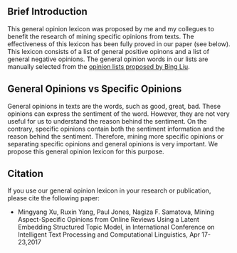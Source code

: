 ## Brief Introduction
This general opinion lexicon was proposed by me and my collegues to benefit the research of mining specific opinions from texts. The effectiveness of this lexicon has been fully proved in our paper (see below). This lexicon consists of a list of general positive opinons and a list of general negative opinions.
The general opinion words in our lists are manually selected from the [opinion lists proposed by Bing Liu](https://www.cs.uic.edu/~liub/FBS/sentiment-analysis.html).

## General Opinions vs Specific Opinions
General opinions in texts are the words, such as good, great, bad. These opinions can express the sentiment of the word. However, they are not very useful for us to understand the reason behind the sentiment.
On the contrary, specific opinions contain both the sentiment information and the reason behind the sentiment. Therefore, mining more specific opinions or separating specific opinions and general opinions is very important. We propose this general opinion lexicon for this purpose.

## Citation
If you use our general opinion lexicon in your research or publication, please cite the following paper:
* Mingyang Xu, Ruxin Yang, Paul Jones, Nagiza F. Samatova, Mining Aspect-Specific Opinions from Online Reviews Using a Latent Embedding Structured Topic Model, in International Conference on Intelligent Text Processing and Computational Linguistics, Apr 17-23,2017

